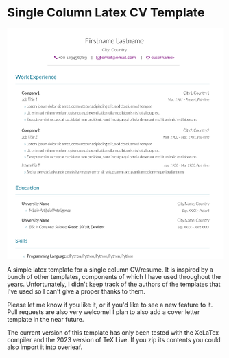# Single Column Latex CV Template

![Pdf Screenshot](latex-template.png "Latex CV Template Screenshot")

A simple latex template for a single column CV/resume. It is inspired by
a bunch of other templates, components of which I have used throughout the
years. Unfortunately, I didn't keep track of the authors of the templates
that I've used so I can't give a proper thanks to them.

Please let me know if you like it, or if you'd like to see a new feature to
it. Pull requests are also very welcome! I plan to also add a cover letter
template in the near future.

The current version of this template has only been tested with the XeLaTex
compiler and the 2023 version of TeX Live. If you zip its contents you could
also import it into overleaf.
